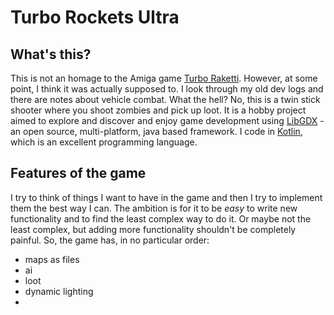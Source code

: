 # Turbo Rockets Ultra
## What's this?
This is not an homage to the Amiga game [Turbo Raketti](https://en.wikipedia.org/wiki/Turboraketti). However, at some point, I think it was actually supposed to. I look through my old dev logs and there are notes about vehicle combat. What the hell?
No, this is a twin stick shooter where you shoot zombies and pick up loot. It is a hobby project aimed to explore and discover and enjoy game development using [LibGDX](https://libgdx.com/) - an open source, multi-platform, java based framework. I code in [Kotlin](https://kotlinlang.org/), which is an excellent programming language.
## Features of the game
I try to think of things I want to have in the game and then I try to implement them the best way I can. The ambition is for it to be *easy* to write new functionality and to find the least complex way to do it. Or maybe not the least complex, but adding more functionality shouldn't be completely painful.
So, the game has, in no particular order:
* maps as files
* ai
* loot
* dynamic lighting
* 